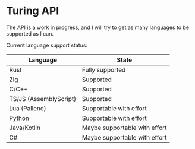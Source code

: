 # Turing API

The API is a work in progress, and I will try to get as many languages to be supported as I can.  

Current language support status:

| Language               | State                           |
|------------------------|---------------------------------|
| Rust                   | Fully supported                 |
| Zig                    | Supported                       |
| C/C++                  | Supported                       |
| TS/JS (AssemblyScript) | Supported                       |
| Lua (Pallene)          | Supportable with effort         |
| Python                 | Supportable with effort         |
| Java/Kotlin            | Maybe supportable with effort   |
| C#                     | Maybe supportable with effort   |

